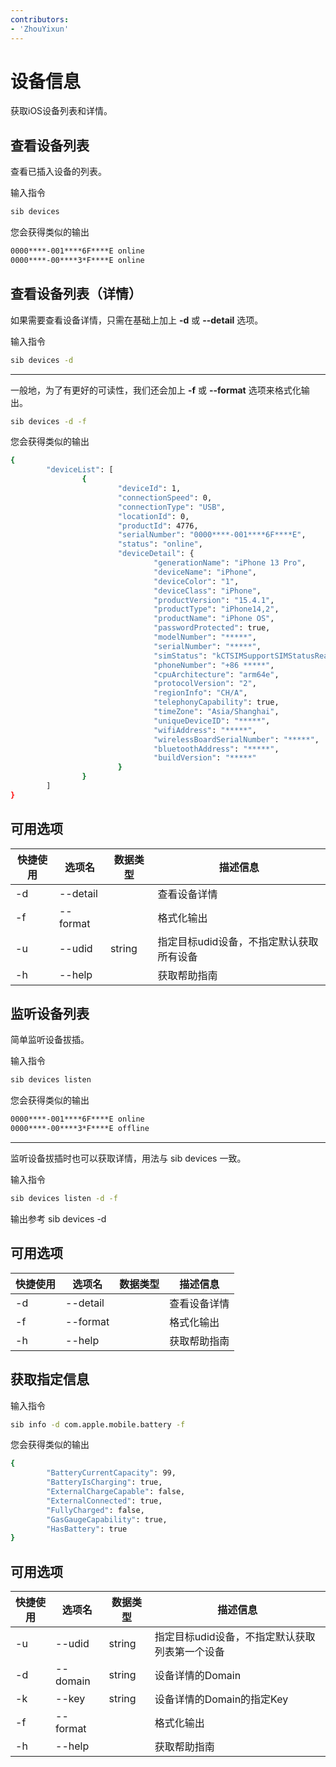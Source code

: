 ```yaml
---
contributors:
- 'ZhouYixun'
---
```



# 设备信息

获取iOS设备列表和详情。

## 查看设备列表

查看已插入设备的列表。

输入指令
```bash
sib devices
```
您会获得类似的输出
```bash
0000****-001****6F****E online
0000****-00****3*F****E online
```

## 查看设备列表（详情）
如果需要查看设备详情，只需在基础上加上 **-d** 或 **--detail** 选项。

输入指令
```bash
sib devices -d
```

---
一般地，为了有更好的可读性，我们还会加上 **-f** 或 **--format** 选项来格式化输出。

```bash
sib devices -d -f
```

您会获得类似的输出
```bash
{
        "deviceList": [
                {
                        "deviceId": 1,
                        "connectionSpeed": 0,
                        "connectionType": "USB",
                        "locationId": 0,
                        "productId": 4776,
                        "serialNumber": "0000****-001****6F****E",
                        "status": "online",
                        "deviceDetail": {
                                "generationName": "iPhone 13 Pro",
                                "deviceName": "iPhone",
                                "deviceColor": "1",
                                "deviceClass": "iPhone",
                                "productVersion": "15.4.1",
                                "productType": "iPhone14,2",
                                "productName": "iPhone OS",
                                "passwordProtected": true,
                                "modelNumber": "*****",
                                "serialNumber": "*****",
                                "simStatus": "kCTSIMSupportSIMStatusReady",
                                "phoneNumber": "+86 *****",
                                "cpuArchitecture": "arm64e",
                                "protocolVersion": "2",
                                "regionInfo": "CH/A",
                                "telephonyCapability": true,
                                "timeZone": "Asia/Shanghai",
                                "uniqueDeviceID": "*****",
                                "wifiAddress": "*****",
                                "wirelessBoardSerialNumber": "*****",
                                "bluetoothAddress": "*****",
                                "buildVersion": "*****"
                        }
                }
        ]
}
```

## 可用选项

| 快捷使用 | 选项名      | 数据类型   | 描述信息                   |
|------|----------|--------|------------------------|
| -d   | --detail |        | 查看设备详情                 |
| -f   | --format |        | 格式化输出                  |
| -u   | --udid   | string | 指定目标udid设备，不指定默认获取所有设备 |
| -h   | --help   |        | 获取帮助指南                 |


## 监听设备列表

简单监听设备拔插。

输入指令
```bash
sib devices listen
```
您会获得类似的输出
```bash
0000****-001****6F****E online
0000****-00****3*F****E offline
```

---
监听设备拔插时也可以获取详情，用法与 sib devices 一致。

输入指令
```bash
sib devices listen -d -f
```
输出参考 sib devices -d

## 可用选项

|  快捷使用 | 选项名  | 数据类型 | 描述信息 |
|  ----  | ----  | ---- | ---- |
| -d  | --detail | | 查看设备详情    |
| -f  | --format | |  格式化输出    |
| -h  | --help | |  获取帮助指南  |

## 获取指定信息

输入指令
```bash
sib info -d com.apple.mobile.battery -f
```
您会获得类似的输出
```bash
{
        "BatteryCurrentCapacity": 99,
        "BatteryIsCharging": true,
        "ExternalChargeCapable": false,
        "ExternalConnected": true,
        "FullyCharged": false,
        "GasGaugeCapability": true,
        "HasBattery": true
}
```


## 可用选项

| 快捷使用 | 选项名      | 数据类型   | 描述信息                      |
|------|----------|--------|---------------------------|
| -u   | --udid   | string | 指定目标udid设备，不指定默认获取列表第一个设备 |
| -d   | --domain | string | 设备详情的Domain               |
| -k   | --key    | string | 设备详情的Domain的指定Key         |
| -f   | --format |        | 格式化输出                     |
| -h   | --help   |        | 获取帮助指南                    |




